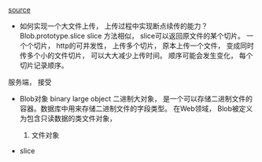 [source](https://juejin.im/post/5dff8a26e51d4558105420ed)
- 如何实现一个大文件上传， 上传过程中实现断点续传的能力？
Blob.prototype.slice slice 方法相似， slice可以返回原文件的某个切片。 
一个个切片， http的可并发性， 上传多个切片， 原本上传一个文件， 变成同时传多个小的文件切片， 可以大大减少上传时间。 
顺序可能会发生变化， 每个切片记录顺序。

服务端， 
  接受

- Blob对象
  binary large object  二进制大对象， 是一个可以存储二进制文件的容器。数据库中用来存储二进制文件的字段类型。
  在Web领域， Blob被定义为包含只读数据的类文件对象， 
  1. 文件对象
    
- slice 
